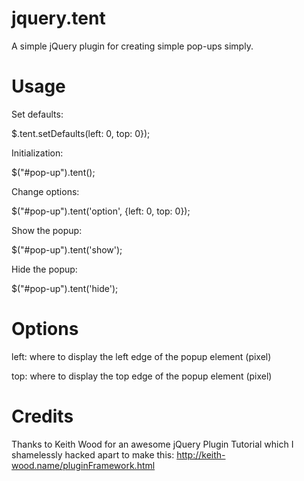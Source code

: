 jquery.tent
===========

A simple jQuery plugin for creating simple pop-ups simply.

Usage
===========
Set defaults:

$.tent.setDefaults(left: 0, top: 0});

Initialization:

$("#pop-up").tent();

Change options:

$("#pop-up").tent('option', {left: 0, top: 0});

Show the popup:

$("#pop-up").tent('show');

Hide the popup:

$("#pop-up").tent('hide');

Options
===========
left: where to display the left edge of the popup element (pixel)

top: where to display the top edge of the popup element (pixel)

Credits
===========
Thanks to Keith Wood for an awesome jQuery Plugin Tutorial which I shamelessly hacked apart to make this:
http://keith-wood.name/pluginFramework.html